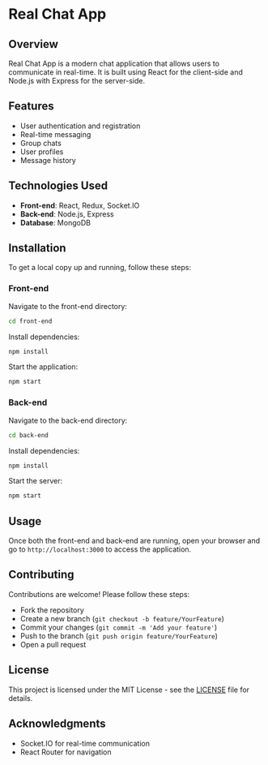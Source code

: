 # Real Chat App

## Overview

Real Chat App is a modern chat application that allows users to communicate in real-time. It is built using React for the client-side and Node.js with Express for the server-side.

## Features

- User authentication and registration
- Real-time messaging
- Group chats
- User profiles
- Message history

## Technologies Used

- **Front-end**: React, Redux, Socket.IO
- **Back-end**: Node.js, Express
- **Database**: MongoDB

## Installation

To get a local copy up and running, follow these steps:

### Front-end

Navigate to the front-end directory:

```bash
cd front-end
```

Install dependencies:

```bash
npm install
```

Start the application:

```bash
npm start
```

### Back-end

Navigate to the back-end directory:

```bash
cd back-end
```

Install dependencies:

```bash
npm install
```

Start the server:

```bash
npm start
```

## Usage

Once both the front-end and back-end are running, open your browser and go to `http://localhost:3000` to access the application.

## Contributing

Contributions are welcome! Please follow these steps:

- Fork the repository
- Create a new branch (`git checkout -b feature/YourFeature`)
- Commit your changes (`git commit -m 'Add your feature'`)
- Push to the branch (`git push origin feature/YourFeature`)
- Open a pull request

## License

This project is licensed under the MIT License - see the [LICENSE](LICENSE) file for details.

## Acknowledgments

- Socket.IO for real-time communication
- React Router for navigation
